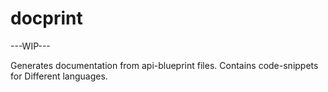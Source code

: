 # docprint

---WIP---

Generates documentation from api-blueprint files. Contains code-snippets for Different languages.